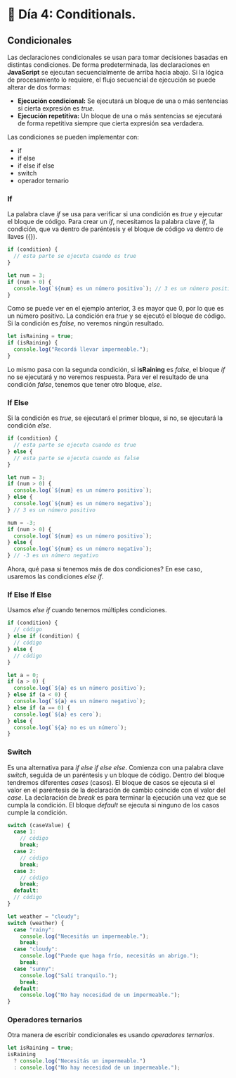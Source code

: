 # 📔 Día 4: Conditionals.

## Condicionales

Las declaraciones condicionales se usan para tomar decisiones basadas en distintas condiciones. De forma predeterminada, las declaraciones en **JavaScript** se ejecutan secuencialmente de arriba hacia abajo. Si la lógica de procesamiento lo requiere, el flujo secuencial de ejecución se puede alterar de dos formas:

- **Ejecución condicional:** Se ejecutará un bloque de una o más sentencias si cierta expresión es _true_.
- **Ejecución repetitiva:** Un bloque de una o más sentencias se ejecutará de forma repetitiva siempre que cierta expresión sea verdadera.

Las condiciones se pueden implementar con:

- if
- if else
- if else if else
- switch
- operador ternario

### If

La palabra clave _if_ se usa para verificar si una condición es _true_ y ejecutar el bloque de código. Para crear un _if_, necesitamos la palabra clave _if_, la condición, que va dentro de paréntesis y el bloque de código va dentro de llaves ({}).

```javascript
if (condition) {
  // esta parte se ejecuta cuando es true
}
```

```javascript
let num = 3;
if (num > 0) {
  console.log(`${num} es un número positivo`); // 3 es un número positivo
}
```

Como se puede ver en el ejemplo anterior, 3 es mayor que 0, por lo que es un número positivo. La condición era _true_ y se ejecutó el bloque de código. Si la condición es _false_, no veremos ningún resultado.

```javascript
let isRaining = true;
if (isRaining) {
  console.log("Recordá llevar impermeable.");
}
```

Lo mismo pasa con la segunda condición, si **isRaining** es _false_, el bloque _if_ no se ejecutará y no veremos respuesta. Para ver el resultado de una condición _false_, tenemos que tener otro bloque, _else_.

### If Else

Si la condición es _true_, se ejecutará el primer bloque, si no, se ejecutará la condición _else_.

```javascript
if (condition) {
  // esta parte se ejecuta cuando es true
} else {
  // esta parte se ejecuta cuando es false
}
```

```javascript
let num = 3;
if (num > 0) {
  console.log(`${num} es un número positivo`);
} else {
  console.log(`${num} es un número negativo`);
} // 3 es un número positivo

num = -3;
if (num > 0) {
  console.log(`${num} es un número positivo`);
} else {
  console.log(`${num} es un número negativo`);
} // -3 es un número negativo
```

Ahora, qué pasa si tenemos más de dos condiciones? En ese caso, usaremos las condiciones _else if_.

### If Else If Else

Usamos _else if_ cuando tenemos múltiples condiciones.

```javascript
if (condition) {
  // código
} else if (condition) {
  // código
} else {
  // código
}
```

```javascript
let a = 0;
if (a > 0) {
  console.log(`${a} es un número positivo`);
} else if (a < 0) {
  console.log(`${a} es un número negativo`);
} else if (a == 0) {
  console.log(`${a} es cero`);
} else {
  console.log(`${a} no es un número`);
}
```

### Switch

Es una alternativa para _if else if else else_. Comienza con una palabra clave _switch_, seguida de un paréntesis y un bloque de código. Dentro del bloque tendremos diferentes _cases_ (casos). El bloque de casos se ejecuta si el valor en el paréntesis de la declaración de cambio coincide con el valor del _case_. La declaración de _break_ es para terminar la ejecución una vez que se cumpla la condición. El bloque _default_ se ejecuta si ninguno de los casos cumple la condición.

```javascript
switch (caseValue) {
  case 1:
    // código
    break;
  case 2:
    // código
    break;
  case 3:
    // código
    break;
  default:
  // código
}
```

```javascript
let weather = "cloudy";
switch (weather) {
  case "rainy":
    console.log("Necesitás un impermeable.");
    break;
  case "cloudy":
    console.log("Puede que haga frío, necesitás un abrigo.");
    break;
  case "sunny":
    console.log("Salí tranquilo.");
    break;
  default:
    console.log("No hay necesidad de un impermeable.");
}
```

### Operadores ternarios

Otra manera de escribir condicionales es usando _operadores ternarios_.

```javascript
let isRaining = true;
isRaining
  ? console.log("Necesitás un impermeable.")
  : console.log("No hay necesidad de un impermeable.");
```
